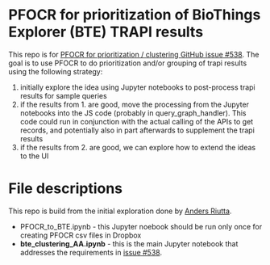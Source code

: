 # PFOCR for prioritization of  BioThings Explorer (BTE) TRAPI results
This repo is for [PFOCR for prioritization / clustering GitHub issue #538](https://github.com/biothings/BioThings_Explorer_TRAPI/issues/538). 
The goal is to use PFOCR to do prioritization and/or grouping of trapi results using the following strategy:

1. initially explore the idea using Jupyter notebooks to post-process trapi results for sample queries
2. if the results from 1. are good, move the processing from the Jupyter notebooks into the JS code (probably in query_graph_handler). This code could run in conjunction with the actual calling of the APIs to get records, and potentially also in part afterwards to supplement the trapi results
3. if the results from 2. are good, we can explore how to extend the ideas to the UI

# File descriptions
This repo is build from the initial exploration done by [Anders Riutta](https://github.com/wikipathways/pathway-figure-ocr/tree/master/notebooks).

- PFOCR_to_BTE.ipynb - this Jupyter noebook should be run only once for creating PFOCR csv files in Dropbox
- **bte_clustering_AA.ipynb** - this is the main Jupyter notebook that addresses the requirements in [issue #538](https://github.com/biothings/BioThings_Explorer_TRAPI/issues/538). 
